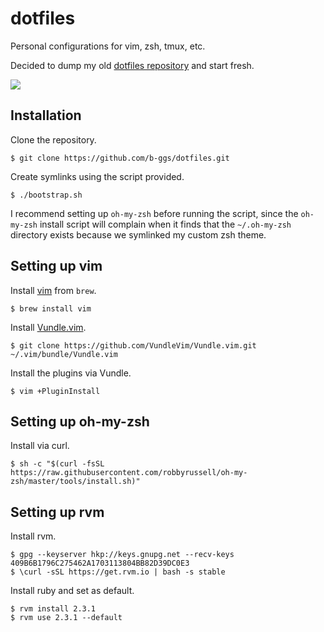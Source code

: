 # dotfiles

Personal configurations for vim, zsh, tmux, etc.

Decided to dump my old [dotfiles repository](https://github.com/b-ggs/dotfiles-old) and start fresh.

![](http://i.imgur.com/IXu37fe.jpg)

## Installation

Clone the repository.

```
$ git clone https://github.com/b-ggs/dotfiles.git
```

Create symlinks using the script provided.

```
$ ./bootstrap.sh
```

I recommend setting up `oh-my-zsh` before running the script, since the `oh-my-zsh` install script will complain when it finds that the `~/.oh-my-zsh` directory exists because we symlinked my custom zsh theme.

## Setting up vim

Install [vim]() from `brew`.

```
$ brew install vim
```

Install [Vundle.vim](https://github.com/VundleVim/Vundle.vim).

```
$ git clone https://github.com/VundleVim/Vundle.vim.git ~/.vim/bundle/Vundle.vim
```

Install the plugins via Vundle.

```
$ vim +PluginInstall
```

## Setting up oh-my-zsh

Install via curl.
```
$ sh -c "$(curl -fsSL https://raw.githubusercontent.com/robbyrussell/oh-my-zsh/master/tools/install.sh)"
```

## Setting up rvm

Install rvm.

```
$ gpg --keyserver hkp://keys.gnupg.net --recv-keys 409B6B1796C275462A1703113804BB82D39DC0E3
$ \curl -sSL https://get.rvm.io | bash -s stable
```

Install ruby and set as default.

```
$ rvm install 2.3.1
$ rvm use 2.3.1 --default
```
